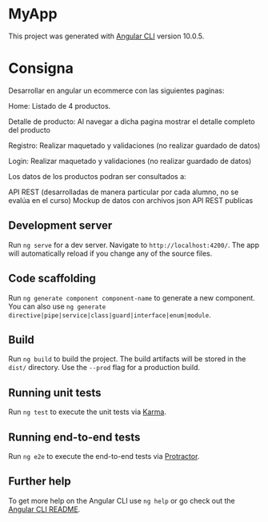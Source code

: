 # MyApp

This project was generated with [Angular CLI](https://github.com/angular/angular-cli) version 10.0.5.

# Consigna

Desarrollar en angular un ecommerce con las siguientes paginas:

Home: Listado de 4 productos. 

Detalle de producto: Al navegar a dicha pagina mostrar el detalle completo del producto

Registro: Realizar maquetado y validaciones (no realizar guardado de datos)

Login: Realizar maquetado y validaciones (no realizar guardado de datos)

Los datos de los productos podran ser consultados a:

API REST (desarrolladas de manera particular por cada alumno, no se evalúa en el curso)
Mockup de datos con archivos json
API REST publicas

## Development server

Run `ng serve` for a dev server. Navigate to `http://localhost:4200/`. The app will automatically reload if you change any of the source files.

## Code scaffolding

Run `ng generate component component-name` to generate a new component. You can also use `ng generate directive|pipe|service|class|guard|interface|enum|module`.

## Build

Run `ng build` to build the project. The build artifacts will be stored in the `dist/` directory. Use the `--prod` flag for a production build.

## Running unit tests

Run `ng test` to execute the unit tests via [Karma](https://karma-runner.github.io).

## Running end-to-end tests

Run `ng e2e` to execute the end-to-end tests via [Protractor](http://www.protractortest.org/).

## Further help

To get more help on the Angular CLI use `ng help` or go check out the [Angular CLI README](https://github.com/angular/angular-cli/blob/master/README.md).

